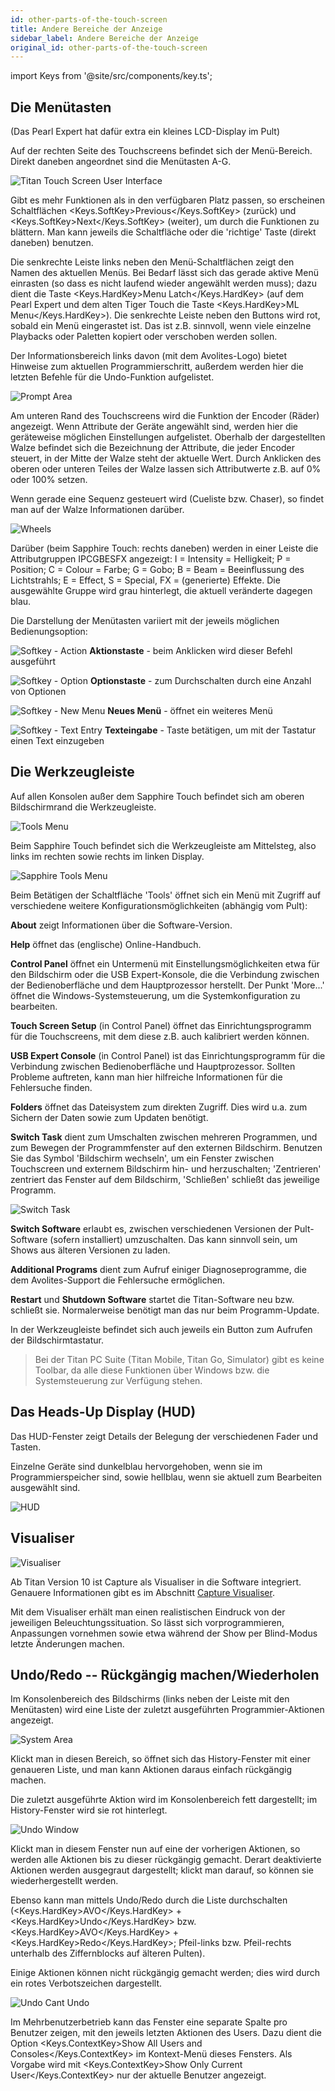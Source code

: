 ```yaml
---
id: other-parts-of-the-touch-screen
title: Andere Bereiche der Anzeige
sidebar_label: Andere Bereiche der Anzeige
original_id: other-parts-of-the-touch-screen
---
```


import Keys from '@site/src/components/key.ts';

Die Menütasten
--------------

(Das Pearl Expert hat dafür extra ein kleines LCD-Display im Pult)

Auf der rechten Seite des Touchscreens befindet sich der Menü-Bereich.
Direkt daneben angeordnet sind die Menütasten A-G.

![Titan Touch Screen User Interface](/docs/images/Titan-Touch-Screen-User-Interface.png)

Gibt es mehr Funktionen als in den verfügbaren Platz
passen, so erscheinen Schaltflächen <Keys.SoftKey>Previous</Keys.SoftKey> (zurück) und <Keys.SoftKey>Next</Keys.SoftKey>
(weiter), um durch die Funktionen zu blättern. Man kann jeweils die
Schaltfläche oder die 'richtige' Taste (direkt daneben) benutzen.

Die senkrechte Leiste links neben den Menü-Schaltflächen zeigt den Namen
des aktuellen Menüs. Bei Bedarf lässt sich das gerade aktive Menü
einrasten (so dass es nicht laufend wieder angewählt werden muss); dazu
dient die Taste <Keys.HardKey>Menu Latch</Keys.HardKey> (auf dem Pearl Expert und dem alten Tiger
Touch die Taste <Keys.HardKey>ML Menu</Keys.HardKey>). Die senkrechte Leiste neben den Buttons
wird rot, sobald ein Menü eingerastet ist. Das ist z.B. sinnvoll, wenn 
viele einzelne Playbacks oder Paletten kopiert oder verschoben werden 
sollen.

Der Informationsbereich links davon (mit dem Avolites-Logo) bietet
Hinweise zum aktuellen Programmierschritt, außerdem werden hier die
letzten Befehle für die Undo-Funktion aufgelistet.

![Prompt Area](/docs/images/System-Area.png)

Am unteren Rand des Touchscreens wird die Funktion der Encoder (Räder) 
angezeigt. Wenn Attribute der Geräte angewählt sind, werden hier die 
geräteweise möglichen Einstellungen aufgelistet. Oberhalb der 
dargestellten Walze befindet sich die Bezeichnung der Attribute, die 
jeder Encoder steuert, in der Mitte der Walze steht der aktuelle Wert. 
Durch Anklicken des oberen oder unteren Teiles der Walze lassen sich 
Attributwerte z.B. auf 0% oder 100% setzen.

Wenn gerade eine Sequenz gesteuert wird (Cueliste bzw. Chaser), so
findet man auf der Walze Informationen darüber.

![Wheels](/docs/images/Wheels-2.png)

Darüber (beim Sapphire Touch: rechts daneben) werden in einer Leiste die
Attributgruppen IPCGBESFX angezeigt: I = Intensity = Helligkeit; P = 
Position; C = Colour = Farbe; G = Gobo; B = Beam = Beeinflussung des 
Lichtstrahls; E = Effect, S = Special, FX = (generierte) Effekte. 
Die ausgewählte Gruppe wird grau hinterlegt, die aktuell veränderte 
dagegen blau.

Die Darstellung der Menütasten variiert mit der jeweils möglichen
Bedienungsoption:

  ![Softkey - Action](/docs/images/Softkey-Action.png)
  <strong>Aktionstaste</strong> - beim Anklicken wird dieser Befehl ausgeführt              
  
  ![Softkey - Option](/docs/images/Softkey-Option.png) 
  <strong>Optionstaste</strong> - zum Durchschalten durch eine Anzahl von Optionen   
  
  ![Softkey - New Menu](/docs/images/Softkey-New-Menu.png) 
  <strong>Neues Menü</strong> - öffnet ein weiteres Menü   
  
  ![Softkey - Text Entry](/docs/images/Softkey-Text-Entry.png) 
  <strong>Texteingabe</strong> - Taste betätigen, um mit der Tastatur einen Text einzugeben

Die Werkzeugleiste
------------------

Auf allen Konsolen außer dem Sapphire Touch befindet sich am oberen
Bildschirmrand die Werkzeugleiste.

![Tools Menu](/docs/images/Tools-Menu.png)

Beim Sapphire Touch befindet sich die Werkzeugleiste am Mittelsteg, also
links im rechten sowie rechts im linken Display.

![Sapphire Tools Menu](/docs/images/Sapphire-Tools-Menu.png)

Beim Betätigen der Schaltfläche 'Tools' öffnet sich ein Menü mit Zugriff
auf verschiedene weitere Konfigurationsmöglichkeiten (abhängig vom
Pult):

<strong>About</strong> zeigt Informationen über die Software-Version.

<strong>Help</strong> öffnet das (englische) Online-Handbuch.

<strong>Control Panel</strong> öffnet ein Untermenü mit Einstellungsmöglichkeiten
etwa für den Bildschirm oder die USB Expert-Konsole, die die Verbindung
zwischen der Bedienoberfläche und dem Hauptprozessor herstellt. Der
Punkt 'More...' öffnet die Windows-Systemsteuerung, um die
Systemkonfiguration zu bearbeiten.

<strong>Touch Screen Setup</strong> (in Control Panel) öffnet das 
Einrichtungsprogramm für die Touchscreens, mit dem diese z.B. auch 
kalibriert werden können.

<strong>USB Expert Console</strong> (in Control Panel) ist das Einrichtungsprogramm 
für die Verbindung zwischen Bedienoberfläche und Hauptprozessor. 
Sollten Probleme auftreten, kann man hier hilfreiche Informationen 
für die Fehlersuche finden.

<strong>Folders</strong> öffnet das Dateisystem zum direkten Zugriff. Dies wird u.a.
zum Sichern der Daten sowie zum Updaten benötigt.

<strong>Switch Task</strong> dient zum Umschalten
zwischen mehreren Programmen, und zum Bewegen der Programmfenster auf
den externen Bildschirm. Benutzen Sie das Symbol 'Bildschirm wechseln',
um ein Fenster zwischen Touchscreen und externem Bildschirm hin- und
herzuschalten; 'Zentrieren' zentriert das Fenster auf dem Bildschirm,
'Schließen' schließt das jeweilige Programm.

![Switch Task](/docs/images/Switch-Task.png)

<strong>Switch Software</strong> erlaubt es, zwischen verschiedenen Versionen der
Pult-Software (sofern installiert) umzuschalten. Das kann sinnvoll sein,
um Shows aus älteren Versionen zu laden.

<strong>Additional Programs</strong> dient zum Aufruf einiger Diagnoseprogramme, die
dem Avolites-Support die Fehlersuche ermöglichen.

<strong>Restart</strong> und <strong>Shutdown Software</strong> startet die Titan-Software neu
bzw. schließt sie. Normalerweise benötigt man das nur beim
Programm-Update.

In der Werkzeugleiste befindet sich auch jeweils ein Button zum Aufrufen
der Bildschirmtastatur.

> Bei der Titan PC Suite (Titan Mobile, Titan Go, Simulator) gibt es keine Toolbar, da alle diese Funktionen über Windows bzw. die Systemsteuerung zur Verfügung stehen.

Das Heads-Up Display (HUD)
--------------------------

Das HUD-Fenster zeigt Details der Belegung der verschiedenen Fader und
Tasten.

Einzelne Geräte sind dunkelblau hervorgehoben, wenn sie im
Programmierspeicher sind, sowie hellblau, wenn sie aktuell zum
Bearbeiten ausgewählt sind.

![HUD](/docs/images/HUD.png)

Visualiser
----------

![Visualiser](/docs/images/Capture-Visualiser-Workspace-Window.png)

Ab Titan Version 10 ist Capture als Visualiser in die Software
integriert. Genauere Informationen gibt es im Abschnitt [Capture Visualiser](../capture-visualiser.md).

Mit dem Visualiser erhält man einen realistischen Eindruck von der
jeweiligen Beleuchtungssituation. So lässt sich vorprogrammieren,
Anpassungen vornehmen sowie etwa während der Show per Blind-Modus letzte
Änderungen machen.

Undo/Redo -- Rückgängig machen/Wiederholen
------------------------------------------

Im Konsolenbereich des Bildschirms (links neben der Leiste mit den
Menütasten) wird eine Liste der zuletzt ausgeführten
Programmier-Aktionen angezeigt.

![System Area](/docs/images/System-Area.png)

Klickt man in diesen Bereich, so öffnet sich das History-Fenster mit
einer genaueren Liste, und man kann Aktionen daraus einfach rückgängig
machen.

Die zuletzt ausgeführte Aktion wird im Konsolenbereich fett dargestellt;
im History-Fenster wird sie rot hinterlegt.

![Undo Window](/docs/images/Undo-Window.png)

Klickt man in diesem Fenster nun auf eine der vorherigen Aktionen, so
werden alle Aktionen bis zu dieser rückgängig gemacht. Derart
deaktivierte Aktionen werden ausgegraut dargestellt; klickt man darauf,
so können sie wiederhergestellt werden.

Ebenso kann man mittels Undo/Redo durch die Liste durchschalten (<Keys.HardKey>AVO</Keys.HardKey> + <Keys.HardKey>Undo</Keys.HardKey> bzw. <Keys.HardKey>AVO</Keys.HardKey> + <Keys.HardKey>Redo</Keys.HardKey>; Pfeil-links bzw. Pfeil-rechts
unterhalb des Ziffernblocks auf älteren Pulten).

Einige Aktionen können nicht rückgängig gemacht werden; dies wird durch
ein rotes Verbotszeichen dargestellt.

![Undo Cant Undo](/docs/images/Undo-Cant-Undo.png)

Im Mehrbenutzerbetrieb kann das Fenster eine separate Spalte pro
Benutzer zeigen, mit den jeweils letzten Aktionen des Users. Dazu dient
die Option <Keys.ContextKey>Show All Users and Consoles</Keys.ContextKey> im Kontext-Menü dieses Fensters. 
Als Vorgabe wird mit <Keys.ContextKey>Show Only Current User</Keys.ContextKey> nur der
aktuelle Benutzer angezeigt.
